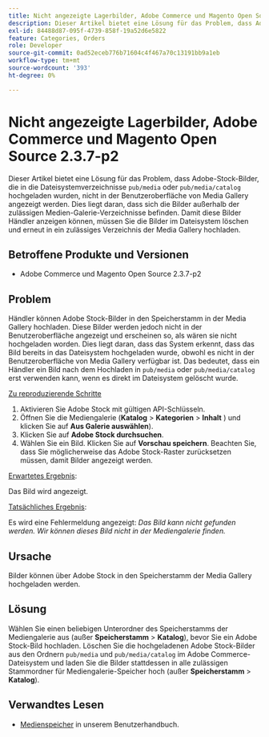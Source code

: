 ```yaml
---
title: Nicht angezeigte Lagerbilder, Adobe Commerce und Magento Open Source 2.3.7-p2
description: Dieser Artikel bietet eine Lösung für das Problem, dass Adobe-Stock-Bilder, die in die Dateisystemverzeichnisse "pub/media"oder "pub/media/catalog"hochgeladen wurden, nicht in der Benutzeroberfläche der Media Gallery angezeigt werden. Dies liegt daran, dass sich die Bilder außerhalb der zulässigen Medien-Galerie-Verzeichnisse befinden. Damit diese Bilder Händler anzeigen können, müssen Sie die Bilder im Dateisystem löschen und erneut in ein zulässiges Verzeichnis der Media Gallery hochladen.
exl-id: 84488d87-095f-4739-858f-19a52d6e5822
feature: Categories, Orders
role: Developer
source-git-commit: 0ad52eceb776b71604c4f467a70c13191bb9a1eb
workflow-type: tm+mt
source-wordcount: '393'
ht-degree: 0%

---
```


# Nicht angezeigte Lagerbilder, Adobe Commerce und Magento Open Source 2.3.7-p2

Dieser Artikel bietet eine Lösung für das Problem, dass Adobe-Stock-Bilder, die in die Dateisystemverzeichnisse `pub/media` oder `pub/media/catalog` hochgeladen wurden, nicht in der Benutzeroberfläche von Media Gallery angezeigt werden. Dies liegt daran, dass sich die Bilder außerhalb der zulässigen Medien-Galerie-Verzeichnisse befinden. Damit diese Bilder Händler anzeigen können, müssen Sie die Bilder im Dateisystem löschen und erneut in ein zulässiges Verzeichnis der Media Gallery hochladen.

## Betroffene Produkte und Versionen

* Adobe Commerce und Magento Open Source 2.3.7-p2


## Problem

Händler können Adobe Stock-Bilder in den Speicherstamm in der Media Gallery hochladen. Diese Bilder werden jedoch nicht in der Benutzeroberfläche angezeigt und erscheinen so, als wären sie nicht hochgeladen worden. Dies liegt daran, dass das System erkennt, dass das Bild bereits in das Dateisystem hochgeladen wurde, obwohl es nicht in der Benutzeroberfläche von Media Gallery verfügbar ist. Das bedeutet, dass ein Händler ein Bild nach dem Hochladen in `pub/media` oder `pub/media/catalog` erst verwenden kann, wenn es direkt im Dateisystem gelöscht wurde.

<u>Zu reproduzierende Schritte</u>

1. Aktivieren Sie Adobe Stock mit gültigen API-Schlüsseln.
1. Öffnen Sie die Mediengalerie (**Katalog** > **Kategorien** > **Inhalt** ) und klicken Sie auf **Aus Galerie auswählen**).
1. Klicken Sie auf **Adobe Stock durchsuchen**.
1. Wählen Sie ein Bild. Klicken Sie auf **Vorschau speichern**. Beachten Sie, dass Sie möglicherweise das Adobe Stock-Raster zurücksetzen müssen, damit Bilder angezeigt werden.

<u>Erwartetes Ergebnis</u>:

Das Bild wird angezeigt.

<u>Tatsächliches Ergebnis</u>:

Es wird eine Fehlermeldung angezeigt: *Das Bild kann nicht gefunden werden. Wir können dieses Bild nicht in der Mediengalerie finden.*

## Ursache

Bilder können über Adobe Stock in den Speicherstamm der Media Gallery hochgeladen werden.

## Lösung

Wählen Sie einen beliebigen Unterordner des Speicherstamms der Mediengalerie aus (außer **Speicherstamm** > **Katalog**), bevor Sie ein Adobe Stock-Bild hochladen.
Löschen Sie die hochgeladenen Adobe Stock-Bilder aus den Ordnern `pub/media` und `pub/media/catalog` im Adobe Commerce-Dateisystem und laden Sie die Bilder stattdessen in alle zulässigen Stammordner für Mediengalerie-Speicher hoch (außer **Speicherstamm** > **Katalog**).

## Verwandtes Lesen

* [Medienspeicher](https://docs.magento.com/user-guide/v2.3/cms/media-storage.html) in unserem Benutzerhandbuch.
